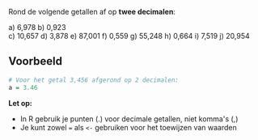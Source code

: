 Rond de volgende getallen af op **twee decimalen**:

a) 6,978
b) 0,923  
c) 10,657
d) 3,878
e) 87,001
f) 0,559
g) 55,248
h) 0,664
i) 7,519
j) 20,954

## Voorbeeld

```r
# Voor het getal 3,456 afgerond op 2 decimalen:
a = 3.46
```

**Let op:** 
- In R gebruik je punten (.) voor decimale getallen, niet komma's (,)
- Je kunt zowel `=` als `<-` gebruiken voor het toewijzen van waarden

